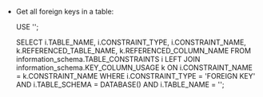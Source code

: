 - Get all foreign keys in a table:

  USE '<yourschema>';

  SELECT i.TABLE_NAME, i.CONSTRAINT_TYPE, i.CONSTRAINT_NAME, k.REFERENCED_TABLE_NAME, k.REFERENCED_COLUMN_NAME 
  FROM information_schema.TABLE_CONSTRAINTS i 
  LEFT JOIN information_schema.KEY_COLUMN_USAGE k ON i.CONSTRAINT_NAME = k.CONSTRAINT_NAME 
  WHERE i.CONSTRAINT_TYPE = 'FOREIGN KEY' 
  AND i.TABLE_SCHEMA = DATABASE()
  AND i.TABLE_NAME = '<yourtable>';

